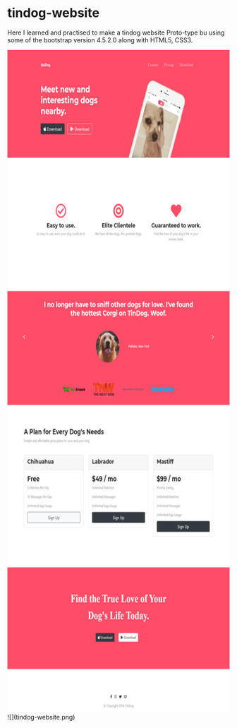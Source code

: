 # tindog-website
Here I learned and practised to make a tindog website Proto-type bu using some of the bootstrap version 4.5.2.0 along with HTML5, CSS3.

<img src="tindog-website.png" height="1500px" width="700px">
![](tindog-website.png)
